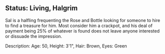 ## Status: Living, Halgrim

Sal is a halfling frequenting the Rose and Bottle looking for someone to hire to find a treasure for him. Most consider him a crackpot, and his deal of payment being 25% of whatever is found does not leave anyone interested or dissuade the impression.

Description: Age: 50, Height: 3'1", Hair: Brown, Eyes: Green